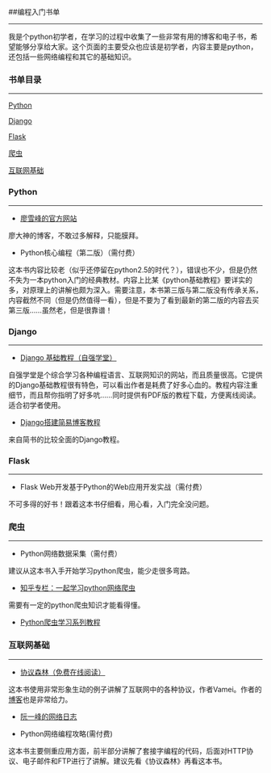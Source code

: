 ##编程入门书单
***
我是个python初学者，在学习的过程中收集了一些非常有用的博客和电子书，希望能够分享给大家。这个页面的主要受众也应该是初学者，内容主要是python，还包括一些网络编程和其它的基础知识。

### 书单目录
***

[Python](#python)

[Django](#django)

[Flask](#flask)

[爬虫](#spider)

[互联网基础](#internet)


### <A NAME="python">Python</a>
***

* [廖雪峰的官方网站](http://www.liaoxuefeng.com/)

廖大神的博客，不敢过多解释，只能膜拜。

* Python核心编程（第二版）（需付费）

这本书内容比较老（似乎还停留在python2.5的时代？），错误也不少，但是仍然不失为一本python入门的经典教材。内容上比某《python基础教程》要详实的多，对原理上的讲解也颇为深入。需要注意，本书第三版与第二版没有传承关系，内容截然不同（但是仍然值得一看），但是不要为了看到最新的第二版的内容去买第三版……虽然老，但是很靠谱！


### <A NAME="django">Django</a>
***

* [Django 基础教程（自强学堂）](http://www.ziqiangxuetang.com/django/django-tutorial.html)

自强学堂是个综合学习各种编程语言、互联网知识的网站，而且质量很高。它提供的Django基础教程很有特色，可以看出作者是耗费了好多心血的。教程内容注重细节，而且帮你指明了好多吭……同时提供有PDF版的教程下载，方便离线阅读。适合初学者使用。

* [Django搭建简易博客教程](http://www.jianshu.com/p/d15188a74104)

来自简书的比较全面的Django教程。


### <A NAME="flask">Flask</a>
***

* Flask Web开发基于Python的Web应用开发实战（需付费）

不可多得的好书！跟着这本书仔细看，用心看，入门完全没问题。
### <A NAME="spider">爬虫</a>
***

* Python网络数据采集（需付费）

建议从这本书入手开始学习python爬虫，能少走很多弯路。

* [知乎专栏：一起学习python网络爬虫](https://zhuanlan.zhihu.com/gooseeker)

需要有一定的python爬虫知识才能看得懂。

* [Python爬虫学习系列教程](http://cuiqingcai.com/1052.html)


### <A NAME="internet">互联网基础</a>
***

* [协议森林（免费在线阅读）](https://read.douban.com/column/1788114/)

这本书使用非常形象生动的例子讲解了互联网中的各种协议，作者Vamei。作者的[博客](http://www.cnblogs.com/vamei/)也是非常给力。

* [阮一峰的网络日志](http://www.ruanyifeng.com/blog/)

* Python网络编程攻略(需付费)

这本书主要侧重应用方面，前半部分讲解了套接字编程的代码，后面对HTTP协议、电子邮件和FTP进行了讲解。建议先看《协议森林》再看这本书。